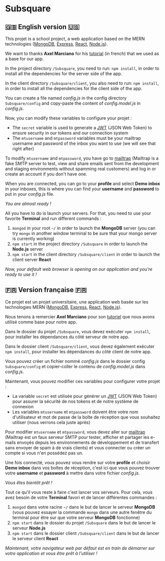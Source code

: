 # Subsquare

## :gb: English version :us:

This projet is a school project, a web application based on the MERN technologies
([MongoDB](https://www.mongodb.com), [Express](http://expressjs.com), [React](https://reactjs.org), 
[Node.js](https://nodejs.org/en/)).

We want to thanks **Axel Marciano** for his 
[tutorial](https://medium.com/@axel.marciano/votre-première-application-en-react-node-express-mongodb-5ab0dc531091)
(in french) that we used as a base for our app.

In the project directory `/Subsquare`, you need to run: `npm install`, in order to install all the dependencies for the 
server side of the app.

In the client directory `/Subsquare/client`, you also need to run: `npm install`, in order to install all the 
dependencies for the client side of the app.

You can create a file named *config.js* in the config directory `Subsquare/config` and copy-paste the content of 
*config.model.js* in *config.js*.

Now, you can modify these variables to configure your projet : 

* The `secret` variable is used to generate a [JWT](https://jwt.io) (JSON Web Token) to ensure security in our tokens 
and our connection system
* The `mtusername` and `mtpassword` variables must be your mailtrap username and password of the inbox you want to use 
(we will see that right after)

To modify `mtusername` and `mtpassword`, you have go to [mailtrap](https://mailtrap.io) (Mailtrap is a fake SMTP server 
to test, view and share emails sent from the development and staging environments without spamming real customers) and 
log in or create an account if you don't have one.

When you are connected, you can go to your **profile** and select **Demo inbox** in your inboxes, this is where you can 
find your **username** and **password** to put in your *config.js* file.

*You are almost ready !*

All you have to do is launch your servers. For that, you need to use your favorite **Terminal** and run different 
commands : 

1. `mongod` in your root `~/` in order to launch the **MongoDB** server (you can try `mongo` in another window terminal to 
be sure that your mongo server is currently working)
1. `npm start` in the project directory `/Subsquare` in order to launch the **Node.js** server
1. `npm start` in the client directory `/Subsquare/client` in order to launch the client server **React** 

*Now, your default web browser is opening on our application and you're ready to use it !*

## :fr: Version française :fr:

Ce projet est un projet universitaire, une application web basée sur les technologies MERN
([MongoDB](https://www.mongodb.com), [Express](http://expressjs.com), [React](https://reactjs.org), 
[Node.js](https://nodejs.org/en/)).

Nous tenons à remercier **Axel Marciano** pour son 
[tutoriel](https://medium.com/@axel.marciano/votre-première-application-en-react-node-express-mongodb-5ab0dc531091)
que nous avons utilisé comme base pour notre app. 
 
Dans le dossier du projet `/Subsquare`, vous devez exécuter `npm install`, pour installer les dépendances du côté 
serveur de notre app.

Dans le dossier client `/Subsquare/client`, vous devez également exécuter `npm install`, pour installer les 
dépendances du côté client de notre app.

Vous pouvez créer un fichier nommé *config.js* dans le dossier config `Subsquare/config` et copier-coller le contenu 
de *config.model.js* dans *config.js*.

Maintenant, vous pouvez modifier ces variables pour configurer votre projet :

* La variable `secret` est utilisée pour générer un [JWT](https://jwt.io) (JSON Web Token) pour assurer la sécurité de 
nos tokens et de notre système de connexion
* Les variables `mtusername` et `mtpassword` doivent être votre nom d'utilisateur et mot de passe de la boîte de 
réception que vous souhaitez utiliser (nous verrons cela juste après)

Pour modifier `mtusername` et `mtpassword`, vous devez aller sur [mailtrap](https://mailtrap.io) (Mailtrap est un faux 
serveur SMTP pour tester, afficher et partager les e-mails envoyés depuis les environnements de développement et de 
transfert sans envoyer de spam à de vrais clients) et vous connecter ou créer un compte si vous n'en possédez pas un.

Une fois connecté, vous pouvez vous rendre sur votre **profile** et choisir **Demo inbox** dans vos boîtes de réception,
c'est ici que vous pouvez trouver votre **username** et **password** à mettre dans votre fichier *config.js*.

*Vous êtes bientôt prêt !*

Tout ce qu'il vous reste à faire c'est lancer vos serveurs. Pour cela, vous avez besoin de votre **Terminal** favori et 
de lancer différentes commandes : 

1. `mongod` dans votre racine `~/` dans le but de lancer le serveur **MongoDB** (vous pouvez essayer la commande `mongo`
dans une autre fenêtre du terminal pour être sur que votre serveur **MongoDB** fonctionne)
1. `npm start` dans le dossier du projet `/Subsquare` dans le but de lancer le serveur **Node.js**
1. `npm start` dans le dossier client `/Subsquare/client` dans le but de lancer le serveur client **React** 

*Maintenant, votre navigateur web par défaut est en train de démarrer sur votre application et vous être prêt à 
l'utiliser !*
